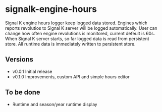 # signalk-engine-hours

Signal K engine hours logger keep logged data stored. Engines which reports revolutios to Signal K server will be logged automatically. User can change how often engine revolutions is monitored, current defeult is 60s. When Signal K server starts, so far logged data is read from persistent store. All runtime data is immediately written to persistent store. 

## Versions
- v0.0.1 Initial release
- v0.1.0 Improvements, custom API and simple hours editor

## To be done
- Runtime and season/year runtime display  

